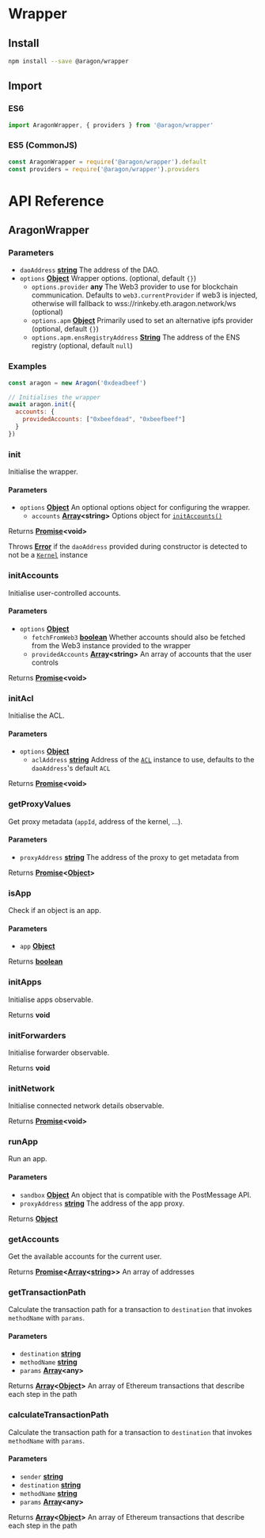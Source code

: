 # Wrapper

## Install

```sh
npm install --save @aragon/wrapper
```

## Import

### ES6

```js
import AragonWrapper, { providers } from '@aragon/wrapper'
```

### ES5 (CommonJS)

```js
const AragonWrapper = require('@aragon/wrapper').default
const providers = require('@aragon/wrapper').providers
```

# API Reference

## AragonWrapper

### **Parameters**

-   `daoAddress` **[string](https://developer.mozilla.org/docs/Web/JavaScript/Reference/Global_Objects/String)** The address of the DAO.
-   `options` **[Object](https://developer.mozilla.org/docs/Web/JavaScript/Reference/Global_Objects/Object)** Wrapper options. (optional, default `{}`)
    -   `options.provider` **any** The Web3 provider to use for blockchain communication. Defaults to `web3.currentProvider` if web3 is injected, otherwise will fallback to wss://rinkeby.eth.aragon.network/ws (optional)
    -   `options.apm` **[Object](https://developer.mozilla.org/docs/Web/JavaScript/Reference/Global_Objects/Object)** Primarily used to set an alternative ipfs provider (optional, default `{}`)
    -   `options.apm.ensRegistryAddress` **[String](https://developer.mozilla.org/docs/Web/JavaScript/Reference/Global_Objects/String)** The address of the ENS registry (optional, default `null`)

### **Examples**

```javascript
const aragon = new Aragon('0xdeadbeef')

// Initialises the wrapper
await aragon.init({
  accounts: {
    providedAccounts: ["0xbeefdead", "0xbeefbeef"]
  }
})
```

### init

Initialise the wrapper.

#### **Parameters**

-   `options` **[Object](https://developer.mozilla.org/docs/Web/JavaScript/Reference/Global_Objects/Object)**
      An optional options object for configuring the wrapper.
    -   `accounts` **[Array](https://developer.mozilla.org/docs/Web/JavaScript/Reference/Global_Objects/Array)&lt;string>**
          Options object for [`initAccounts()`](#initaccounts)

Returns **[Promise](https://developer.mozilla.org/docs/Web/JavaScript/Reference/Global_Objects/Promise)&lt;void>**

Throws **[Error](https://developer.mozilla.org/en-US/docs/Web/JavaScript/Reference/Global_Objects/Error)** if the `daoAddress` provided during constructor is detected to not be a [`Kernel`](https://github.com/aragon/aragonOS/blob/dev/contracts/kernel/Kernel.sol) instance

### initAccounts

Initialise user-controlled accounts.

#### **Parameters**

-   `options` **[Object](https://developer.mozilla.org/docs/Web/JavaScript/Reference/Global_Objects/Object)**
    -   `fetchFromWeb3` **[boolean](https://developer.mozilla.org/docs/Web/JavaScript/Reference/Global_Objects/Boolean)**
          Whether accounts should also be fetched from the Web3 instance provided to the wrapper
    -   `providedAccounts` **[Array](https://developer.mozilla.org/docs/Web/JavaScript/Reference/Global_Objects/Array)&lt;string>**
          An array of accounts that the user controls

Returns **[Promise](https://developer.mozilla.org/docs/Web/JavaScript/Reference/Global_Objects/Promise)&lt;void>**

### initAcl

Initialise the ACL.

#### **Parameters**

-   `options` **[Object](https://developer.mozilla.org/docs/Web/JavaScript/Reference/Global_Objects/Object)**
    -   `aclAddress` **[string](https://developer.mozilla.org/docs/Web/JavaScript/Reference/Global_Objects/String)**
          Address of the [`ACL`](https://github.com/aragon/aragonOS/blob/dev/contracts/acl/ACL.sol) instance to use, defaults to the `daoAddress`'s default `ACL`

Returns **[Promise](https://developer.mozilla.org/docs/Web/JavaScript/Reference/Global_Objects/Promise)&lt;void>**

### getProxyValues

Get proxy metadata (`appId`, address of the kernel, ...).

#### **Parameters**

-   `proxyAddress` **[string](https://developer.mozilla.org/docs/Web/JavaScript/Reference/Global_Objects/String)** The address of the proxy to get metadata from

Returns **[Promise](https://developer.mozilla.org/docs/Web/JavaScript/Reference/Global_Objects/Promise)&lt;[Object](https://developer.mozilla.org/docs/Web/JavaScript/Reference/Global_Objects/Object)>**

### isApp

Check if an object is an app.

#### **Parameters**

-   `app` **[Object](https://developer.mozilla.org/docs/Web/JavaScript/Reference/Global_Objects/Object)**

Returns **[boolean](https://developer.mozilla.org/docs/Web/JavaScript/Reference/Global_Objects/Boolean)**

### initApps

Initialise apps observable.

Returns **void**

### initForwarders

Initialise forwarder observable.

Returns **void**

### initNetwork

Initialise connected network details observable.

Returns **[Promise](https://developer.mozilla.org/docs/Web/JavaScript/Reference/Global_Objects/Promise)&lt;void>**

### runApp

Run an app.

#### **Parameters**

-   `sandbox` **[Object](https://developer.mozilla.org/docs/Web/JavaScript/Reference/Global_Objects/Object)** An object that is compatible with the PostMessage API.
-   `proxyAddress` **[string](https://developer.mozilla.org/docs/Web/JavaScript/Reference/Global_Objects/String)** The address of the app proxy.

Returns **[Object](https://developer.mozilla.org/docs/Web/JavaScript/Reference/Global_Objects/Object)**

### getAccounts

Get the available accounts for the current user.

Returns **[Promise](https://developer.mozilla.org/docs/Web/JavaScript/Reference/Global_Objects/Promise)&lt;[Array](https://developer.mozilla.org/docs/Web/JavaScript/Reference/Global_Objects/Array)&lt;[string](https://developer.mozilla.org/docs/Web/JavaScript/Reference/Global_Objects/String)>>** An array of addresses

### getTransactionPath

Calculate the transaction path for a transaction to `destination`
that invokes `methodName` with `params`.

#### **Parameters**

-   `destination` **[string](https://developer.mozilla.org/docs/Web/JavaScript/Reference/Global_Objects/String)**
-   `methodName` **[string](https://developer.mozilla.org/docs/Web/JavaScript/Reference/Global_Objects/String)**
-   `params` **[Array](https://developer.mozilla.org/docs/Web/JavaScript/Reference/Global_Objects/Array)&lt;any>**

Returns **[Array](https://developer.mozilla.org/docs/Web/JavaScript/Reference/Global_Objects/Array)&lt;[Object](https://developer.mozilla.org/docs/Web/JavaScript/Reference/Global_Objects/Object)>** An array of Ethereum transactions that describe each step in the path

### calculateTransactionPath

Calculate the transaction path for a transaction to `destination`
that invokes `methodName` with `params`.

#### **Parameters**

-   `sender` **[string](https://developer.mozilla.org/docs/Web/JavaScript/Reference/Global_Objects/String)**
-   `destination` **[string](https://developer.mozilla.org/docs/Web/JavaScript/Reference/Global_Objects/String)**
-   `methodName` **[string](https://developer.mozilla.org/docs/Web/JavaScript/Reference/Global_Objects/String)**
-   `params` **[Array](https://developer.mozilla.org/docs/Web/JavaScript/Reference/Global_Objects/Array)&lt;any>**

Returns **[Array](https://developer.mozilla.org/docs/Web/JavaScript/Reference/Global_Objects/Array)&lt;[Object](https://developer.mozilla.org/docs/Web/JavaScript/Reference/Global_Objects/Object)>** An array of Ethereum transactions that describe each step in the path

